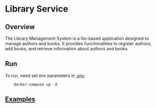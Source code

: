 # Library Service

## Overview
The Library Management System is a Go-based application designed to manage
authors and books. It provides functionalities to register authors,
add books, and retrieve information about authors and books.

## Run

To run, need set env parameters in [.env](../.env)

```shell
    docker-compose up -d
```
## [Examples](spec/api/library/library.swagger.json)
